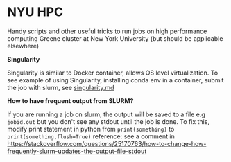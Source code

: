 # NYU HPC 
Handy scripts and other useful tricks to run jobs on high performance computing Greene cluster at New York University (but should be applicable elsewhere)

**Singularity**

Singularity is similar to Docker container, allows OS level virtualization.
To see example of using Singularity, installing conda env in a container, submit the job with slurm, see [singularity.md](https://github.com/quynhneo/NYU-HPC/blob/main/singularity.md)

**How to have frequent output from SLURM?**

If you are running a job on slurm, the output will be saved to a file e.g `jobid.out` but you don't see any stdout until the job is done.
To fix this, modify print statement in python from `print(something)` to `print(something,flush=True)`
reference: see a comment in https://stackoverflow.com/questions/25170763/how-to-change-how-frequently-slurm-updates-the-output-file-stdout

